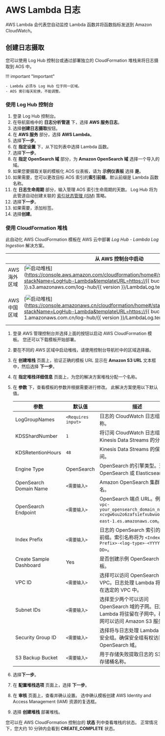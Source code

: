 # AWS Lambda 日志
AWS Lambda 会代表您自动监控 Lambda 函数并将函数指标发送到 Amazon CloudWatch。

## 创建日志摄取
您可以使用 Log Hub 控制台或通过部署独立的 CloudFormation 堆栈来将日志摄取到 AOS 中。

!!! important "Important"
    
    - Lambda 必须与 Log Hub 位于同一区域。
    - AOS 索引每天轮换，不能调整。

### 使用 Log Hub 控制台
1. 登录 Log Hub 控制台。
2. 在导航窗格中的 **日志分析管道** 下，选择 **AWS 服务日志**。
3. 选择**创建日志摄取**按钮。
4. 在 **AWS 服务** 部分，选择 **AWS Lambda**。
5. 选择**下一步**。
6. 在 **指定设置** 下，从下拉列表中选择 Lambda 函数。
9. 选择**下一步**。
10. 在 **指定 OpenSearch 域** 部分，为 **Amazon OpenSearch 域** 选择一个导入的域。
11. 如果您要摄取关联的模板化 AOS 仪表板，请为 **示例仪表板** 选择 **是**。
12. 如果需要，您可以更改目标 AOS 索引的**索引前缀**。默认前缀是 Lambda 函数名称。
13. 在 **日志生命周期** 部分，输入管理 AOS 索引生命周期的天数。 Log Hub 将为此管道自动创建关联的 [索引状态管理 (ISM)](https://opensearch.org/docs/latest/im-plugin/ism/index/) 策略。
14. 选择**下一步**。
15. 如果需要，添加标签。
16. 选择**创建**。

### 使用 CloudFormation 堆栈
此自动化 AWS CloudFormation 模板在 AWS 云中部署 *Log Hub - Lambda Log Ingestion* 解决方案。

|                      | 从 AWS 控制台中启动                                      | 下载模板                                            |
| -------------------- | ------------------------------------------------------------ | ------------------------------------------------------------ |
| AWS 海外区域 | [![启动堆栈](../../images/launch-stack.png)](https://console.aws.amazon.com/cloudformation/home#/stacks/create/template?stackName=LogHub-Lambda&templateURL=https://{{ bucket }}.s3.amazonaws.com/log-hub/{{ version }}/LambdaLog.template){target=_blank} | [模板](https://{{ bucket }}.s3.amazonaws.com/log-hub/{{ version }}/LambdaLog.template) |
| AWS 中国区域 | [![启动堆栈](../../images/launch-stack.png)](https://console.amazonaws.cn/cloudformation/home#/stacks/create/template?stackName=LogHub-Lambda&templateURL=https://{{ bucket }}.s3.cn-north-1.amazonaws.com.cn/log-hub/{{ version }}/LambdaLog.template){target=_blank} | [模板](https://{{ bucket }}.s3.cn-north-1.amazonaws.com.cn/log-hub/{{ version }}/LambdaLog.template) |

1. 登录 AWS 管理控制台并选择上面的按钮以启动 AWS CloudFormation 模板。 您还可以下载模板开始部署。

2. 要在不同的 AWS 区域中启动堆栈，请使用控制台导航栏中的区域选择器。

3. 在 **创建堆栈** 页面上，验证正确的模板 URL 显示在 **Amazon S3 URL** 文本框中，然后选择 **下一步**。

4. 在 **指定堆栈详细信息** 页面上，为您的解决方案堆栈分配一个名称。

5. 在 **参数** 下，查看模板的参数并根据需要进行修改。 此解决方案使用以下默认值。

    | 参数  | 默认值          | 描述                                                  |
    | ---------- | ---------------- | ------------------------------------------------------------ |
    | LogGroupNames | `<Requires input>` | 日志的 CloudWatch 日志组的名称。  |
    | KDSShardNumber | `1` | 将订阅 CloudWatch 日志组的 Kinesis Data Streams 的分片数。 |
    | KDSRetentionHours | `48` | Kinesis Data Streams 的保留时间。|
    | Engine Type | OpenSearch | OpenSearch 的引擎类型。选择 OpenSearch 或 Elasticsearch。 |
    | OpenSearch Domain Name | `<需要输入>` | Amazon OpenSearch 集群的域名。|
    | OpenSearch Endpoint | `<需要输入>` | OpenSearch 端点 URL。例如，`vpc-your_opensearch_domain_name-xcvgw6uu2o6zafsiefxubwuohe.us-east-1.es.amazonaws.com`。 |
    | Index Prefix | `<需要输入>` | 日志的 OpenSearch 索引的公共前缀。索引名称将为 `<Index Prefix>-<log-type>-<YYYY-MM-DD>`。 |
    | Create Sample Dashboard | Yes | 是否创建示例 OpenSearch 仪表板。 |
    | VPC ID | `<需要输入>` | 选择可以访问 OpenSearch 域的 VPC。日志处理 Lambda 将驻留在选定的 VPC 中。 |
    | Subnet IDs | `<需要输入>` | 选择至少两个可以访问 OpenSearch 域的子网。日志处理 Lambda 将驻留在子网中。确保子网可以访问 Amazon S3 服务。 |
    | Security Group ID | `<需要输入>` | 选择将与日志处理 Lambda 关联的安全组。确保安全组有权访问 OpenSearch 域。|
    | S3 Backup Bucket | `<需要输入>` | 用于存储失败提取日志的 S3 备份存储桶名称。 |

6. 选择**下一步**。

7. 在 **配置堆栈选项** 页面上，选择 **下一步**。

8. 在 **审核** 页面上，查看并确认设置。 选中确认模板创建 AWS Identity and Access Management (IAM) 资源的复选框。

9. 选择 **创建堆栈** 部署堆栈。

您可以在 AWS CloudFormation 控制台的 **状态** 列中查看堆栈的状态。 正常情况下，您大约 10 分钟内会看到 **CREATE_COMPLETE** 状态。
